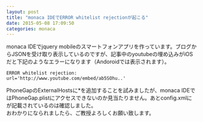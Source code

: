```yaml
---
layout: post
title: "monaca IDEでERROR whitelist rejectionが起こる"
date: 2015-05-08 17:09:50
categories: monaca
---
```

<p>monaca IDEでjquery mobileのスマートフォンアプリを作っています。ブログからJSONを受け取り表示しているのですが、記事中のyoutubeの埋め込みがiOSだと下記のようなエラーになります（Andoroidでは表示されます）。</p>

<pre><code>ERROR whitelist rejection: url='http://www.youtube.com/embed/ab5SOhu..'
</code></pre>

<p>PhoneGapのExternalHostsに*を追加することを試みましたが、monaca IDEではPhoneGap.plistにアクセスできないのか見当たりません。あとconfig.xmlにが記載されているのは確認しました。<br>
おわかりになられましたら、ご教授よろしくお願い致します。</p>
